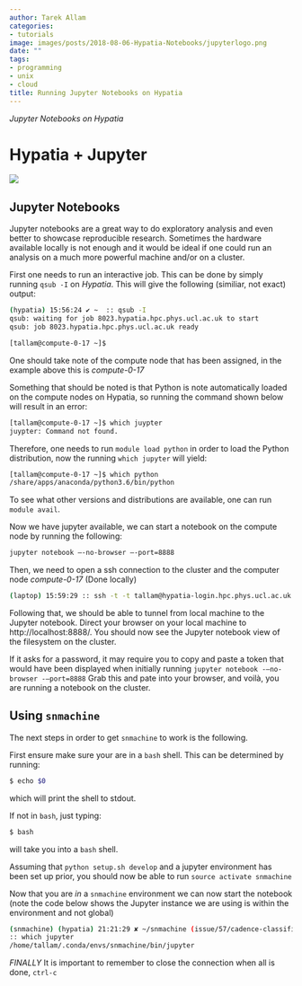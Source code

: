 ```yaml
---
author: Tarek Allam
categories:
- tutorials
image: images/posts/2018-08-06-Hypatia-Notebooks/jupyterlogo.png
date: ""
tags:
- programming
- unix
- cloud
title: Running Jupyter Notebooks on Hypatia
---
```


*Jupyter Notebooks on Hypatia*

<!--more-->

# Hypatia + Jupyter

<img src="https://www.bleepstatic.com/content/posts/2018/06/15/Data-Center.jpg">

<a name="introduction"></a>
## Jupyter Notebooks

Jupyter notebooks are a great way to do exploratory analysis and even better to
showcase reproducible research. Sometimes the hardware available locally is not
enough and it would be ideal if one could run an analysis on a much more
powerful machine and/or on a cluster.

First one needs to run an interactive job. This can be done by simply running
`qsub -I` on _Hypatia_. This will give the following (similiar, not exact)
output:

```bash
(hypatia) 15:56:24 ✔ ~  :: qsub -I
qsub: waiting for job 8023.hypatia.hpc.phys.ucl.ac.uk to start
qsub: job 8023.hypatia.hpc.phys.ucl.ac.uk ready

[tallam@compute-0-17 ~]$
```

One should take note of the compute node that has been assigned, in the example
above this is *compute-0-17*

Something that should be noted is that Python is note automatically loaded on
the compute nodes on Hypatia, so running the command shown below will result in
an error:

```bash
[tallam@compute-0-17 ~]$ which juypter
juypter: Command not found.
```

Therefore, one needs to run `module load python` in order to load the Python
distribution, now the running `which jupyter` will yield:

```bash
[tallam@compute-0-17 ~]$ which python
/share/apps/anaconda/python3.6/bin/python
```

To see what other versions and distributions are available, one can run `module
avail`.

Now we have jupyter available, we can start a notebook on the compute node by
running the following:

```bash
jupyter notebook –-no-browser –-port=8888
```

Then, we need to open a ssh connection to the cluster and the computer node
_compute-0-17_ (Done locally)

```bash
(laptop) 15:59:29 :: ssh -t -t tallam@hypatia-login.hpc.phys.ucl.ac.uk -L 8888:localhost:8888 ssh compute-0-17 -L 8888:localhost:8888
```

Following that, we should be able to tunnel from local machine to the Jupyter notebook.
Direct your browser on your local machine to http://localhost:8888/. You
should now see the Jupyter notebook view of the filesystem on the cluster.

If it asks for a password, it may require you to copy and paste a token that
would have been displayed when initially running `jupyter notebook -–no-browser -–port=8888`
Grab this and pate into your browser, and voilà, you are running a notebook on
the cluster.

## Using `snmachine`

The next steps in order to get `snmachine` to work is the following.

First ensure make sure your are in a `bash` shell. This can be determined by
running:

```bash
$ echo $0
```
which will print the shell to stdout.

If not in `bash`, just typing:

```bash
$ bash
```

will take you into a `bash` shell.

Assuming that `python setup.sh develop` and a jupyter environment has been set
up prior, you should now be able to run `source activate snmachine`

Now that you are _in_ a `snmachine` environment we can now start the notebook
(note the code below shows the Jupyter instance we are using is within the
environment and not global)

```bash
(snmachine) (hypatia) 21:21:29 ✘ ~/snmachine (issue/57/cadence-classification)
:: which jupyter
/home/tallam/.conda/envs/snmachine/bin/jupyter
```

_FINALLY_
It is important to remember to close the connection when all is done, `ctrl-c`
